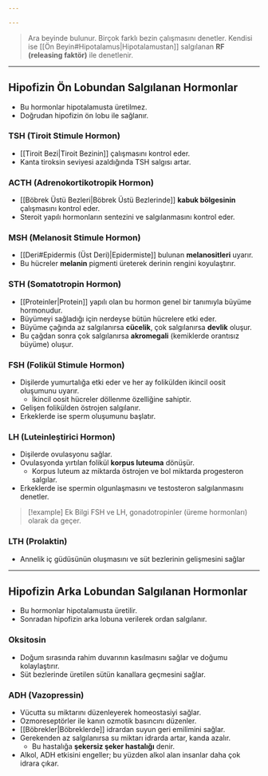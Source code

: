 ```yaml
---

---
```

>Ara beyinde bulunur. Birçok farklı bezin çalışmasını denetler. Kendisi ise [[Ön Beyin#Hipotalamus|Hipotalamustan]] salgılanan **RF (releasing faktör)** ile denetlenir.  

---
## Hipofizin Ön Lobundan Salgılanan Hormonlar
- Bu hormonlar hipotalamusta üretilmez.
- Doğrudan hipofizin ön lobu ile sağlanır.
### TSH (Tiroit Stimule Hormon)
- [[Tiroit Bezi|Tiroit Bezinin]] çalışmasını kontrol eder.
- Kanta tiroksin seviyesi azaldığında TSH salgısı artar.
### ACTH (Adrenokortikotropik Hormon)
- [[Böbrek Üstü Bezleri|Böbrek Üstü Bezlerinde]] **kabuk bölgesinin** çalışmasını kontrol eder.
- Steroit yapılı hormonların sentezini ve salgılanmasını kontrol eder.
### MSH (Melanosit Stimule Hormon)
- [[Deri#Epidermis (Üst Deri)|Epidermiste]] bulunan **melanositleri** uyarır.
- Bu hücreler **melanin** pigmenti üreterek derinin rengini koyulaştırır.
### STH (Somatotropin Hormon)
- [[Proteinler|Protein]] yapılı olan bu hormon genel bir tanımıyla büyüme hormonudur.
- Büyümeyi sağladığı için nerdeyse bütün hücrelere etki eder.
- Büyüme çağında az salgılanırsa **cücelik**, çok salgılanırsa **devlik** oluşur.
- Bu çağdan sonra çok salgılanırsa **akromegali** (kemiklerde orantısız büyüme) oluşur.
### FSH (Folikül Stimule Hormon)
- Dişilerde yumurtalığa etki eder ve her ay folikülden ikincil oosit oluşumunu uyarır.
	- İkincil oosit hücreler döllenme özelliğine sahiptir.
- Gelişen folikülden östrojen salgılanır.
- Erkeklerde ise sperm oluşumunu başlatır.
### LH (Luteinleştirici Hormon)
- Dişilerde ovulasyonu sağlar.
- Ovulasyonda yırtılan folikül **korpus luteuma** dönüşür.
	- Korpus luteum az miktarda östrojen ve bol miktarda progesteron salgılar.
- Erkeklerde ise spermin olgunlaşmasını ve testosteron salgılanmasını denetler.

> [!example] Ek Bilgi
> FSH ve LH, gonadotropinler (üreme hormonları) olarak da geçer.
### LTH (Prolaktin)
- Annelik iç güdüsünün oluşmasını ve süt bezlerinin gelişmesini sağlar

----
## Hipofizin Arka Lobundan Salgılanan Hormonlar
- Bu hormonlar hipotalamusta üretilir.
- Sonradan hipofizin arka lobuna verilerek ordan salgılanır.
### Oksitosin
- Doğum sırasında rahim duvarının kasılmasını sağlar ve doğumu kolaylaştırır.
- Süt bezlerinde üretilen sütün kanallara geçmesini sağlar.
### ADH (Vazopressin)
- Vücutta su miktarını düzenleyerek homeostasiyi sağlar.
- Ozmoreseptörler ile kanın ozmotik basıncını düzenler.
- [[Böbrekler|Böbreklerde]] idrardan suyun geri emilimini sağlar.
- Gerekenden az salgılanırsa su miktarı idrarda artar, kanda azalır.
	- Bu hastalığa **şekersiz şeker hastalığı** denir.
- Alkol, ADH etkisini engeller; bu yüzden alkol alan insanlar daha çok idrara çıkar.